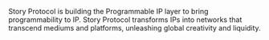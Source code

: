 Story Protocol is building the Programmable IP layer to bring programmability to IP.
Story Protocol transforms IPs into networks that transcend mediums and platforms, unleashing global creativity and liquidity.
